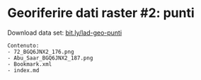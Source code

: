 
# Georiferire dati raster #2: punti

Download data set: [bit.ly/lad-geo-punti](https://bit.ly/lad-geo-punti)

```
Contenuto:
- 72_BGQ6JNX2_176.png
- Abu_Saar_BGQ6JNX2_187.png
- Bookmark.xml
- index.md
```